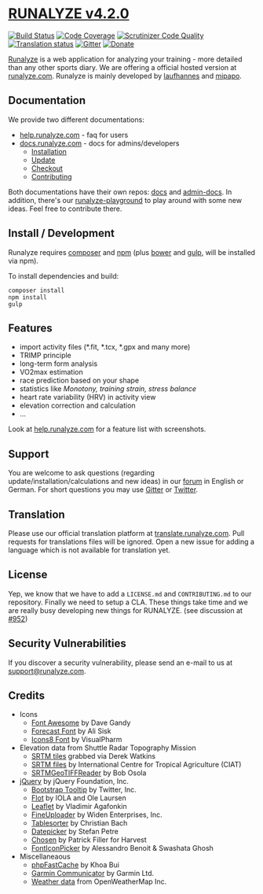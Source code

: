 # [RUNALYZE v4.2.0](https://blog.runalyze.com)

[![Build Status](https://travis-ci.org/Runalyze/Runalyze.svg?branch=master)](https://travis-ci.org/Runalyze/Runalyze)
[![Code Coverage](https://scrutinizer-ci.com/g/Runalyze/Runalyze/badges/coverage.png?b=master)](https://scrutinizer-ci.com/g/Runalyze/Runalyze/?branch=master)
[![Scrutinizer Code Quality](https://scrutinizer-ci.com/g/Runalyze/Runalyze/badges/quality-score.png?b=master)](https://scrutinizer-ci.com/g/Runalyze/Runalyze/?branch=master)
[![Translation status](https://translate.runalyze.com/widgets/runalyze/-/svg-badge.svg)](http://translate.runalyze.de/engage/runalyze/?utm_source=widget)
[![Gitter](https://badges.gitter.im/Join%20Chat.svg)](https://gitter.im/Runalyze/Runalyze?utm_source=badge&utm_medium=badge&utm_campaign=pr-badge&utm_content=badge)
[![Donate](https://img.shields.io/badge/Donate-PayPal-green.svg)](https://www.paypal.com/cgi-bin/webscr?cmd=_s-xclick&hosted_button_id=97LV7VEAG4KK6)

[Runalyze](https://blog.runalyze.com) is a web application for analyzing your training - more detailed than any other sports diary.
We are offering a official hosted version at [runalyze.com](https://runalyze.com).
Runalyze is mainly developed by [laufhannes](https://github.com/laufhannes) and [mipapo](https://github.com/mipapo).

## Documentation
We provide two different documentations:
* [help.runalyze.com](https://help.runalyze.com) - faq for users
* [docs.runalyze.com](https://docs.runalyze.com) - docs for admins/developers
  * [Installation](https://docs.runalyze.com/en/latest/installation/3.x.html)
  * [Update](https://docs.runalyze.com/en/latest/upgrade/3.x.html)
  * [Checkout](https://docs.runalyze.com/en/latest/checkout.html)
  * [Contributing](https://docs.runalyze.com/en/latest/contribute.html)

Both documentations have their own repos: [docs](https://github.com/Runalyze/docs) and [admin-docs](https://github.com/Runalyze/admin-docs). In addition, there's our [runalyze-playground](https://github.com/Runalyze/runalyze-playground) to play around with some new ideas. Feel free to contribute there.

## Install / Development
Runalyze requires [composer](https://getcomposer.org/doc/00-intro.md#system-requirements) and
[npm](https://nodejs.org/download/)
(plus [bower](http://bower.io/) and
[gulp](https://github.com/gulpjs/gulp/blob/master/docs/getting-started.md), will be installed via npm).

To install dependencies and build:
```
composer install
npm install
gulp
```

## Features
 * import activity files (*.fit, *.tcx, *.gpx and many more)
 * TRIMP principle
 * long-term form analysis
 * VO2max estimation
 * race prediction based on your shape
 * statistics like *Monotony, training strain, stress balance*
 * heart rate variability (HRV) in activity view
 * elevation correction and calculation
 * ...

Look at [help.runalyze.com](https://help.runalyze.com/latest/features.html) for a feature list with screenshots.


## Support
You are welcome to ask questions (regarding update/installation/calculations and new ideas) in our [forum](https://forum.runalyze.com) in English or German. For short questions you may use [Gitter](https://gitter.im/Runalyze/Runalyze) or [Twitter](https://twitter.com/RunalyzeDE).

## Translation

Please use our official translation platform at [translate.runalyze.com](https://translate.runalyze.com). Pull requests for translations files will be ignored. Open a new issue for adding a language which is not available for translation yet.

## License
Yep, we know that we have to add a `LICENSE.md` and `CONTRIBUTING.md` to our repository. Finally we need to setup a CLA. These things take time and we are really busy developing new things for RUNALYZE.
 (see discussion at [#952](https://github.com/Runalyze/Runalyze/issues/952))

## Security Vulnerabilities

If you discover a security vulnerability, please send an e-mail to us at support@runalyze.com.

## Credits
* Icons
	* [Font Awesome](http://fontawesome.io/) by Dave Gandy
	* [Forecast Font](http://forecastfont.iconvau.lt/) by Ali Sisk
	* [Icons8 Font](http://icons8.com/) by VisualPharm
* Elevation data from Shuttle Radar Topography Mission
	* [SRTM tiles](http://dwtkns.com/srtm/) grabbed via Derek Watkins
	* [SRTM files](http://srtm.csi.cgiar.org/) by International  Centre for Tropical  Agriculture (CIAT)
	* [SRTMGeoTIFFReader](http://www.osola.org.uk/elevations/index.htm) by Bob Osola
* [jQuery](http://jquery.org/) by jQuery Foundation, Inc.
    * [Bootstrap Tooltip](http://twitter.github.com/bootstrap/javascript.html#tooltips) by Twitter, Inc.
    * [Flot](http://www.flotcharts.org/) by IOLA and Ole Laursen
    * [Leaflet](http://leafletjs.com/) by Vladimir Agafonkin
    * [FineUploader](https://github.com/Widen/fine-uploader) by Widen Enterprises, Inc.
    * [Tablesorter](http://tablesorter.com/docs/) by Christian Bach
    * [Datepicker](http://www.eyecon.ro/) by Stefan Petre
    * [Chosen](http://getharvest.com/) by Patrick Filler for Harvest
    * [FontIconPicker](http://codeb.it/) by Alessandro Benoit &amp; Swashata Ghosh
* Miscellaneaous
    * [phpFastCache](https://github.com/khoaofgod/phpfastcache) by Khoa Bui
    * [Garmin Communicator](http://developer.garmin.com/web-device/garmin-communicator-plugin/) by Garmin Ltd.
    * [Weather data](http://openweathermap.org) from OpenWeatherMap Inc.

